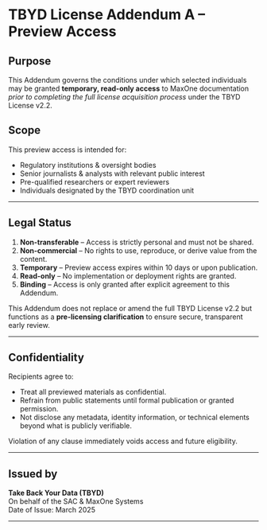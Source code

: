 # TBYD License Addendum A – Preview Access

## Purpose  
This Addendum governs the conditions under which selected individuals may be granted **temporary, read-only access** to MaxOne documentation *prior to completing the full license acquisition process* under the TBYD License v2.2.

## Scope  
This preview access is intended for:

- Regulatory institutions & oversight bodies  
- Senior journalists & analysts with relevant public interest  
- Pre-qualified researchers or expert reviewers  
- Individuals designated by the TBYD coordination unit

---

## Legal Status

1. **Non-transferable** – Access is strictly personal and must not be shared.  
2. **Non-commercial** – No rights to use, reproduce, or derive value from the content.  
3. **Temporary** – Preview access expires within 10 days or upon publication.  
4. **Read-only** – No implementation or deployment rights are granted.  
5. **Binding** – Access is only granted after explicit agreement to this Addendum.

This Addendum does not replace or amend the full TBYD License v2.2 but functions as a **pre-licensing clarification** to ensure secure, transparent early review.

---

## Confidentiality

Recipients agree to:

- Treat all previewed materials as confidential.  
- Refrain from public statements until formal publication or granted permission.  
- Not disclose any metadata, identity information, or technical elements beyond what is publicly verifiable.

Violation of any clause immediately voids access and future eligibility.

---

## Issued by  
**Take Back Your Data (TBYD)**  
On behalf of the SAC & MaxOne Systems  
Date of Issue: March 2025

---
